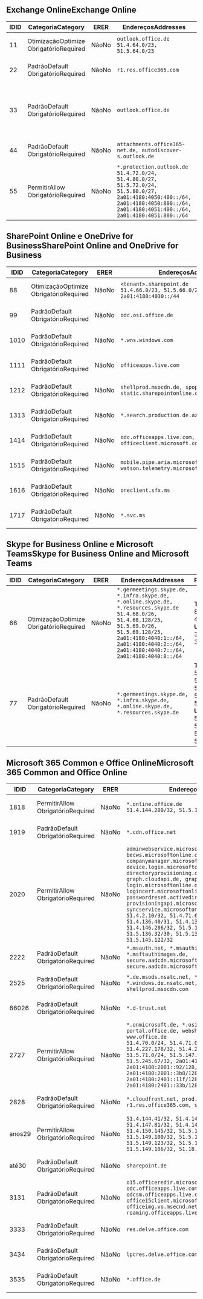 <!--THIS FILE IS AUTOMATICALLY GENERATED. MANUAL CHANGES WILL BE OVERWRITTEN.-->
<!--Please contact the Office 365 Endpoints team with any questions.-->
<!--Germany endpoints version 2020070800-->
<!--File generated 2020-08-18 12:01:01.3758-->

## <a name="exchange-online"></a><span data-ttu-id="90bf5-101">Exchange Online</span><span class="sxs-lookup"><span data-stu-id="90bf5-101">Exchange Online</span></span>

<span data-ttu-id="90bf5-102">ID</span><span class="sxs-lookup"><span data-stu-id="90bf5-102">ID</span></span> | <span data-ttu-id="90bf5-103">Categoria</span><span class="sxs-lookup"><span data-stu-id="90bf5-103">Category</span></span> | <span data-ttu-id="90bf5-104">ER</span><span class="sxs-lookup"><span data-stu-id="90bf5-104">ER</span></span> | <span data-ttu-id="90bf5-105">Endereços</span><span class="sxs-lookup"><span data-stu-id="90bf5-105">Addresses</span></span> | <span data-ttu-id="90bf5-106">Portas</span><span class="sxs-lookup"><span data-stu-id="90bf5-106">Ports</span></span>
-- | -------------------- | -- | ----------------------------------------------------------------------------------------------------------------------------------------------------------------------------------------- | -------------------------------
<span data-ttu-id="90bf5-107">1</span><span class="sxs-lookup"><span data-stu-id="90bf5-107">1</span></span> | <span data-ttu-id="90bf5-108">Otimização</span><span class="sxs-lookup"><span data-stu-id="90bf5-108">Optimize</span></span><BR><span data-ttu-id="90bf5-109">Obrigatório</span><span class="sxs-lookup"><span data-stu-id="90bf5-109">Required</span></span> | <span data-ttu-id="90bf5-110">Não</span><span class="sxs-lookup"><span data-stu-id="90bf5-110">No</span></span> | `outlook.office.de`<BR>`51.4.64.0/23, 51.5.64.0/23` | <span data-ttu-id="90bf5-111">**TCP:** 443, 80</span><span class="sxs-lookup"><span data-stu-id="90bf5-111">**TCP:** 443, 80</span></span>
<span data-ttu-id="90bf5-112">2</span><span class="sxs-lookup"><span data-stu-id="90bf5-112">2</span></span> | <span data-ttu-id="90bf5-113">Padrão</span><span class="sxs-lookup"><span data-stu-id="90bf5-113">Default</span></span><BR><span data-ttu-id="90bf5-114">Obrigatório</span><span class="sxs-lookup"><span data-stu-id="90bf5-114">Required</span></span> | <span data-ttu-id="90bf5-115">Não</span><span class="sxs-lookup"><span data-stu-id="90bf5-115">No</span></span> | `r1.res.office365.com` | <span data-ttu-id="90bf5-116">**TCP:** 443, 80</span><span class="sxs-lookup"><span data-stu-id="90bf5-116">**TCP:** 443, 80</span></span>
<span data-ttu-id="90bf5-117">3</span><span class="sxs-lookup"><span data-stu-id="90bf5-117">3</span></span> | <span data-ttu-id="90bf5-118">Padrão</span><span class="sxs-lookup"><span data-stu-id="90bf5-118">Default</span></span><BR><span data-ttu-id="90bf5-119">Obrigatório</span><span class="sxs-lookup"><span data-stu-id="90bf5-119">Required</span></span> | <span data-ttu-id="90bf5-120">Não</span><span class="sxs-lookup"><span data-stu-id="90bf5-120">No</span></span> | `outlook.office.de` | <span data-ttu-id="90bf5-121">**TCP:** 143, 25, 587, 993, 995</span><span class="sxs-lookup"><span data-stu-id="90bf5-121">**TCP:** 143, 25, 587, 993, 995</span></span>
<span data-ttu-id="90bf5-122">4</span><span class="sxs-lookup"><span data-stu-id="90bf5-122">4</span></span> | <span data-ttu-id="90bf5-123">Padrão</span><span class="sxs-lookup"><span data-stu-id="90bf5-123">Default</span></span><BR><span data-ttu-id="90bf5-124">Obrigatório</span><span class="sxs-lookup"><span data-stu-id="90bf5-124">Required</span></span> | <span data-ttu-id="90bf5-125">Não</span><span class="sxs-lookup"><span data-stu-id="90bf5-125">No</span></span> | `attachments.office365-net.de, autodiscover-s.outlook.de` | <span data-ttu-id="90bf5-126">**TCP:** 443, 80</span><span class="sxs-lookup"><span data-stu-id="90bf5-126">**TCP:** 443, 80</span></span>
<span data-ttu-id="90bf5-127">5</span><span class="sxs-lookup"><span data-stu-id="90bf5-127">5</span></span> | <span data-ttu-id="90bf5-128">Permitir</span><span class="sxs-lookup"><span data-stu-id="90bf5-128">Allow</span></span><BR><span data-ttu-id="90bf5-129">Obrigatório</span><span class="sxs-lookup"><span data-stu-id="90bf5-129">Required</span></span> | <span data-ttu-id="90bf5-130">Não</span><span class="sxs-lookup"><span data-stu-id="90bf5-130">No</span></span> | `*.protection.outlook.de`<BR>`51.4.72.0/24, 51.4.80.0/27, 51.5.72.0/24, 51.5.80.0/27, 2a01:4180:4050:400::/64, 2a01:4180:4050:800::/64, 2a01:4180:4051:400::/64, 2a01:4180:4051:800::/64` | <span data-ttu-id="90bf5-131">**TCP:** 25, 443</span><span class="sxs-lookup"><span data-stu-id="90bf5-131">**TCP:** 25, 443</span></span>

## <a name="sharepoint-online-and-onedrive-for-business"></a><span data-ttu-id="90bf5-132">SharePoint Online e OneDrive for Business</span><span class="sxs-lookup"><span data-stu-id="90bf5-132">SharePoint Online and OneDrive for Business</span></span>

<span data-ttu-id="90bf5-133">ID</span><span class="sxs-lookup"><span data-stu-id="90bf5-133">ID</span></span> | <span data-ttu-id="90bf5-134">Categoria</span><span class="sxs-lookup"><span data-stu-id="90bf5-134">Category</span></span> | <span data-ttu-id="90bf5-135">ER</span><span class="sxs-lookup"><span data-stu-id="90bf5-135">ER</span></span> | <span data-ttu-id="90bf5-136">Endereços</span><span class="sxs-lookup"><span data-stu-id="90bf5-136">Addresses</span></span> | <span data-ttu-id="90bf5-137">Portas</span><span class="sxs-lookup"><span data-stu-id="90bf5-137">Ports</span></span>
-- | -------------------- | -- | ------------------------------------------------------------------------------ | ----------------
<span data-ttu-id="90bf5-138">8</span><span class="sxs-lookup"><span data-stu-id="90bf5-138">8</span></span> | <span data-ttu-id="90bf5-139">Otimização</span><span class="sxs-lookup"><span data-stu-id="90bf5-139">Optimize</span></span><BR><span data-ttu-id="90bf5-140">Obrigatório</span><span class="sxs-lookup"><span data-stu-id="90bf5-140">Required</span></span> | <span data-ttu-id="90bf5-141">Não</span><span class="sxs-lookup"><span data-stu-id="90bf5-141">No</span></span> | `<tenant>.sharepoint.de`<BR>`51.4.66.0/23, 51.5.66.0/23, 2a01:4180:4030::/44` | <span data-ttu-id="90bf5-142">**TCP:** 443, 80</span><span class="sxs-lookup"><span data-stu-id="90bf5-142">**TCP:** 443, 80</span></span>
<span data-ttu-id="90bf5-143">9</span><span class="sxs-lookup"><span data-stu-id="90bf5-143">9</span></span> | <span data-ttu-id="90bf5-144">Padrão</span><span class="sxs-lookup"><span data-stu-id="90bf5-144">Default</span></span><BR><span data-ttu-id="90bf5-145">Obrigatório</span><span class="sxs-lookup"><span data-stu-id="90bf5-145">Required</span></span> | <span data-ttu-id="90bf5-146">Não</span><span class="sxs-lookup"><span data-stu-id="90bf5-146">No</span></span> | `odc.osi.office.de` | <span data-ttu-id="90bf5-147">**TCP:** 443, 80</span><span class="sxs-lookup"><span data-stu-id="90bf5-147">**TCP:** 443, 80</span></span>
<span data-ttu-id="90bf5-148">10</span><span class="sxs-lookup"><span data-stu-id="90bf5-148">10</span></span> | <span data-ttu-id="90bf5-149">Padrão</span><span class="sxs-lookup"><span data-stu-id="90bf5-149">Default</span></span><BR><span data-ttu-id="90bf5-150">Obrigatório</span><span class="sxs-lookup"><span data-stu-id="90bf5-150">Required</span></span> | <span data-ttu-id="90bf5-151">Não</span><span class="sxs-lookup"><span data-stu-id="90bf5-151">No</span></span> | `*.wns.windows.com` | <span data-ttu-id="90bf5-152">**TCP:** 443, 80</span><span class="sxs-lookup"><span data-stu-id="90bf5-152">**TCP:** 443, 80</span></span>
<span data-ttu-id="90bf5-153">11</span><span class="sxs-lookup"><span data-stu-id="90bf5-153">11</span></span> | <span data-ttu-id="90bf5-154">Padrão</span><span class="sxs-lookup"><span data-stu-id="90bf5-154">Default</span></span><BR><span data-ttu-id="90bf5-155">Obrigatório</span><span class="sxs-lookup"><span data-stu-id="90bf5-155">Required</span></span> | <span data-ttu-id="90bf5-156">Não</span><span class="sxs-lookup"><span data-stu-id="90bf5-156">No</span></span> | `officeapps.live.com` | <span data-ttu-id="90bf5-157">**TCP:** 443, 80</span><span class="sxs-lookup"><span data-stu-id="90bf5-157">**TCP:** 443, 80</span></span>
<span data-ttu-id="90bf5-158">12</span><span class="sxs-lookup"><span data-stu-id="90bf5-158">12</span></span> | <span data-ttu-id="90bf5-159">Padrão</span><span class="sxs-lookup"><span data-stu-id="90bf5-159">Default</span></span><BR><span data-ttu-id="90bf5-160">Obrigatório</span><span class="sxs-lookup"><span data-stu-id="90bf5-160">Required</span></span> | <span data-ttu-id="90bf5-161">Não</span><span class="sxs-lookup"><span data-stu-id="90bf5-161">No</span></span> | `shellprod.msocdn.de, spoprod-a.akamaihd.net, static.sharepointonline.com` | <span data-ttu-id="90bf5-162">**TCP:** 443, 80</span><span class="sxs-lookup"><span data-stu-id="90bf5-162">**TCP:** 443, 80</span></span>
<span data-ttu-id="90bf5-163">13</span><span class="sxs-lookup"><span data-stu-id="90bf5-163">13</span></span> | <span data-ttu-id="90bf5-164">Padrão</span><span class="sxs-lookup"><span data-stu-id="90bf5-164">Default</span></span><BR><span data-ttu-id="90bf5-165">Obrigatório</span><span class="sxs-lookup"><span data-stu-id="90bf5-165">Required</span></span> | <span data-ttu-id="90bf5-166">Não</span><span class="sxs-lookup"><span data-stu-id="90bf5-166">No</span></span> | `*.search.production.de.azuretrafficmanager.de` | <span data-ttu-id="90bf5-167">**TCP:** 443</span><span class="sxs-lookup"><span data-stu-id="90bf5-167">**TCP:** 443</span></span>
<span data-ttu-id="90bf5-168">14</span><span class="sxs-lookup"><span data-stu-id="90bf5-168">14</span></span> | <span data-ttu-id="90bf5-169">Padrão</span><span class="sxs-lookup"><span data-stu-id="90bf5-169">Default</span></span><BR><span data-ttu-id="90bf5-170">Obrigatório</span><span class="sxs-lookup"><span data-stu-id="90bf5-170">Required</span></span> | <span data-ttu-id="90bf5-171">Não</span><span class="sxs-lookup"><span data-stu-id="90bf5-171">No</span></span> | `odc.officeapps.live.com, officeclient.microsoft.com` | <span data-ttu-id="90bf5-172">**TCP:** 443, 80</span><span class="sxs-lookup"><span data-stu-id="90bf5-172">**TCP:** 443, 80</span></span>
<span data-ttu-id="90bf5-173">15</span><span class="sxs-lookup"><span data-stu-id="90bf5-173">15</span></span> | <span data-ttu-id="90bf5-174">Padrão</span><span class="sxs-lookup"><span data-stu-id="90bf5-174">Default</span></span><BR><span data-ttu-id="90bf5-175">Obrigatório</span><span class="sxs-lookup"><span data-stu-id="90bf5-175">Required</span></span> | <span data-ttu-id="90bf5-176">Não</span><span class="sxs-lookup"><span data-stu-id="90bf5-176">No</span></span> | `mobile.pipe.aria.microsoft.com, ssw.live.com, watson.telemetry.microsoft.com` | <span data-ttu-id="90bf5-177">**TCP:** 443, 80</span><span class="sxs-lookup"><span data-stu-id="90bf5-177">**TCP:** 443, 80</span></span>
<span data-ttu-id="90bf5-178">16</span><span class="sxs-lookup"><span data-stu-id="90bf5-178">16</span></span> | <span data-ttu-id="90bf5-179">Padrão</span><span class="sxs-lookup"><span data-stu-id="90bf5-179">Default</span></span><BR><span data-ttu-id="90bf5-180">Obrigatório</span><span class="sxs-lookup"><span data-stu-id="90bf5-180">Required</span></span> | <span data-ttu-id="90bf5-181">Não</span><span class="sxs-lookup"><span data-stu-id="90bf5-181">No</span></span> | `oneclient.sfx.ms` | <span data-ttu-id="90bf5-182">**TCP:** 443, 80</span><span class="sxs-lookup"><span data-stu-id="90bf5-182">**TCP:** 443, 80</span></span>
<span data-ttu-id="90bf5-183">17</span><span class="sxs-lookup"><span data-stu-id="90bf5-183">17</span></span> | <span data-ttu-id="90bf5-184">Padrão</span><span class="sxs-lookup"><span data-stu-id="90bf5-184">Default</span></span><BR><span data-ttu-id="90bf5-185">Obrigatório</span><span class="sxs-lookup"><span data-stu-id="90bf5-185">Required</span></span> | <span data-ttu-id="90bf5-186">Não</span><span class="sxs-lookup"><span data-stu-id="90bf5-186">No</span></span> | `*.svc.ms` | <span data-ttu-id="90bf5-187">**TCP:** 443, 80</span><span class="sxs-lookup"><span data-stu-id="90bf5-187">**TCP:** 443, 80</span></span>

## <a name="skype-for-business-online-and-microsoft-teams"></a><span data-ttu-id="90bf5-188">Skype for Business Online e Microsoft Teams</span><span class="sxs-lookup"><span data-stu-id="90bf5-188">Skype for Business Online and Microsoft Teams</span></span>

<span data-ttu-id="90bf5-189">ID</span><span class="sxs-lookup"><span data-stu-id="90bf5-189">ID</span></span> | <span data-ttu-id="90bf5-190">Categoria</span><span class="sxs-lookup"><span data-stu-id="90bf5-190">Category</span></span> | <span data-ttu-id="90bf5-191">ER</span><span class="sxs-lookup"><span data-stu-id="90bf5-191">ER</span></span> | <span data-ttu-id="90bf5-192">Endereços</span><span class="sxs-lookup"><span data-stu-id="90bf5-192">Addresses</span></span> | <span data-ttu-id="90bf5-193">Portas</span><span class="sxs-lookup"><span data-stu-id="90bf5-193">Ports</span></span>
-- | -------------------- | -- | ----------------------------------------------------------------------------------------------------------------------------------------------------------------------------------------------------------------------------------------------- | --------------------------------------------------
<span data-ttu-id="90bf5-194">6</span><span class="sxs-lookup"><span data-stu-id="90bf5-194">6</span></span> | <span data-ttu-id="90bf5-195">Otimização</span><span class="sxs-lookup"><span data-stu-id="90bf5-195">Optimize</span></span><BR><span data-ttu-id="90bf5-196">Obrigatório</span><span class="sxs-lookup"><span data-stu-id="90bf5-196">Required</span></span> | <span data-ttu-id="90bf5-197">Não</span><span class="sxs-lookup"><span data-stu-id="90bf5-197">No</span></span> | `*.germeetings.skype.de, *.infra.skype.de, *.online.skype.de, *.resources.skype.de`<BR>`51.4.68.0/26, 51.4.68.128/25, 51.5.69.0/26, 51.5.69.128/25, 2a01:4180:4040:1::/64, 2a01:4180:4040:2::/64, 2a01:4180:4040:7::/64, 2a01:4180:4040:8::/64` | <span data-ttu-id="90bf5-198">**TCP:** 443, 80</span><span class="sxs-lookup"><span data-stu-id="90bf5-198">**TCP:** 443, 80</span></span><BR><span data-ttu-id="90bf5-199">**UDP:** 3478</span><span class="sxs-lookup"><span data-stu-id="90bf5-199">**UDP:** 3478</span></span>
<span data-ttu-id="90bf5-200">7</span><span class="sxs-lookup"><span data-stu-id="90bf5-200">7</span></span> | <span data-ttu-id="90bf5-201">Padrão</span><span class="sxs-lookup"><span data-stu-id="90bf5-201">Default</span></span><BR><span data-ttu-id="90bf5-202">Obrigatório</span><span class="sxs-lookup"><span data-stu-id="90bf5-202">Required</span></span> | <span data-ttu-id="90bf5-203">Não</span><span class="sxs-lookup"><span data-stu-id="90bf5-203">No</span></span> | `*.germeetings.skype.de, *.infra.skype.de, *.online.skype.de, *.resources.skype.de` | <span data-ttu-id="90bf5-204">**TCP:** 5061, 50000-59999</span><span class="sxs-lookup"><span data-stu-id="90bf5-204">**TCP:** 5061, 50000-59999</span></span><BR><span data-ttu-id="90bf5-205">**UDP:** 50000-59999</span><span class="sxs-lookup"><span data-stu-id="90bf5-205">**UDP:** 50000-59999</span></span>

## <a name="microsoft-365-common-and-office-online"></a><span data-ttu-id="90bf5-206">Microsoft 365 Common e Office Online</span><span class="sxs-lookup"><span data-stu-id="90bf5-206">Microsoft 365 Common and Office Online</span></span>

<span data-ttu-id="90bf5-207">ID</span><span class="sxs-lookup"><span data-stu-id="90bf5-207">ID</span></span> | <span data-ttu-id="90bf5-208">Categoria</span><span class="sxs-lookup"><span data-stu-id="90bf5-208">Category</span></span> | <span data-ttu-id="90bf5-209">ER</span><span class="sxs-lookup"><span data-stu-id="90bf5-209">ER</span></span> | <span data-ttu-id="90bf5-210">Endereços</span><span class="sxs-lookup"><span data-stu-id="90bf5-210">Addresses</span></span> | <span data-ttu-id="90bf5-211">Portas</span><span class="sxs-lookup"><span data-stu-id="90bf5-211">Ports</span></span>
-- | ------------------- | -- | -------------------------------------------------------------------------------------------------------------------------------------------------------------------------------------------------------------------------------------------------------------------------------------------------------------------------------------------------------------------------------------------------------------------------------------------------------------------------------------------------------------------------------------------------------------------------------------------------------------------------- | ----------------
<span data-ttu-id="90bf5-212">18</span><span class="sxs-lookup"><span data-stu-id="90bf5-212">18</span></span> | <span data-ttu-id="90bf5-213">Permitir</span><span class="sxs-lookup"><span data-stu-id="90bf5-213">Allow</span></span><BR><span data-ttu-id="90bf5-214">Obrigatório</span><span class="sxs-lookup"><span data-stu-id="90bf5-214">Required</span></span> | <span data-ttu-id="90bf5-215">Não</span><span class="sxs-lookup"><span data-stu-id="90bf5-215">No</span></span> | `*.online.office.de`<BR>`51.4.144.200/32, 51.5.149.3/32, 51.18.16.0/23` | <span data-ttu-id="90bf5-216">**TCP:** 443</span><span class="sxs-lookup"><span data-stu-id="90bf5-216">**TCP:** 443</span></span>
<span data-ttu-id="90bf5-217">19</span><span class="sxs-lookup"><span data-stu-id="90bf5-217">19</span></span> | <span data-ttu-id="90bf5-218">Padrão</span><span class="sxs-lookup"><span data-stu-id="90bf5-218">Default</span></span><BR><span data-ttu-id="90bf5-219">Obrigatório</span><span class="sxs-lookup"><span data-stu-id="90bf5-219">Required</span></span> | <span data-ttu-id="90bf5-220">Não</span><span class="sxs-lookup"><span data-stu-id="90bf5-220">No</span></span> | `*.cdn.office.net` | <span data-ttu-id="90bf5-221">**TCP:** 443</span><span class="sxs-lookup"><span data-stu-id="90bf5-221">**TCP:** 443</span></span>
<span data-ttu-id="90bf5-222">20</span><span class="sxs-lookup"><span data-stu-id="90bf5-222">20</span></span> | <span data-ttu-id="90bf5-223">Permitir</span><span class="sxs-lookup"><span data-stu-id="90bf5-223">Allow</span></span><BR><span data-ttu-id="90bf5-224">Obrigatório</span><span class="sxs-lookup"><span data-stu-id="90bf5-224">Required</span></span> | <span data-ttu-id="90bf5-225">Não</span><span class="sxs-lookup"><span data-stu-id="90bf5-225">No</span></span> | `adminwebservice.microsoftonline.de, becws.microsoftonline.de, companymanager.microsoftonline.de, device.login.microsoftonline.de, directoryprovisioning.cloudapi.de, graph.cloudapi.de, graph.microsoft.de, login.microsoftonline.de, logincert.microsoftonline.de, pas.cloudapi.de, passwordreset.activedirectory.microsoftazure.de, provisioningapi.microsoftonline.de, syncservice.microsoftonline.de`<BR>`51.4.2.10/32, 51.4.71.61/32, 51.4.136.38/31, 51.4.136.40/31, 51.4.136.42/32, 51.4.146.38/32, 51.4.146.206/32, 51.5.16.7/32, 51.5.71.22/32, 51.5.136.32/30, 51.5.136.36/32, 51.5.145.29/32, 51.5.145.122/32` | <span data-ttu-id="90bf5-226">**TCP:** 443, 80</span><span class="sxs-lookup"><span data-stu-id="90bf5-226">**TCP:** 443, 80</span></span>
<span data-ttu-id="90bf5-227">22</span><span class="sxs-lookup"><span data-stu-id="90bf5-227">22</span></span> | <span data-ttu-id="90bf5-228">Padrão</span><span class="sxs-lookup"><span data-stu-id="90bf5-228">Default</span></span><BR><span data-ttu-id="90bf5-229">Obrigatório</span><span class="sxs-lookup"><span data-stu-id="90bf5-229">Required</span></span> | <span data-ttu-id="90bf5-230">Não</span><span class="sxs-lookup"><span data-stu-id="90bf5-230">No</span></span> | `*.msauth.net, *.msauthimages.de, *.msftauth.net, *.msftauthimages.de, secure.aadcdn.microsoftonline-p.com, secure.aadcdn.microsoftonline-p.de` | <span data-ttu-id="90bf5-231">**TCP:** 443, 80</span><span class="sxs-lookup"><span data-stu-id="90bf5-231">**TCP:** 443, 80</span></span>
<span data-ttu-id="90bf5-232">25</span><span class="sxs-lookup"><span data-stu-id="90bf5-232">25</span></span> | <span data-ttu-id="90bf5-233">Padrão</span><span class="sxs-lookup"><span data-stu-id="90bf5-233">Default</span></span><BR><span data-ttu-id="90bf5-234">Obrigatório</span><span class="sxs-lookup"><span data-stu-id="90bf5-234">Required</span></span> | <span data-ttu-id="90bf5-235">Não</span><span class="sxs-lookup"><span data-stu-id="90bf5-235">No</span></span> | `*.de.msods.nsatc.net, *.office.de.akadns.net, *.windows.de.nsatc.net, officehome.msocdn.de, shellprod.msocdn.com` | <span data-ttu-id="90bf5-236">**TCP:** 443, 80</span><span class="sxs-lookup"><span data-stu-id="90bf5-236">**TCP:** 443, 80</span></span>
<span data-ttu-id="90bf5-237">660</span><span class="sxs-lookup"><span data-stu-id="90bf5-237">26</span></span> | <span data-ttu-id="90bf5-238">Padrão</span><span class="sxs-lookup"><span data-stu-id="90bf5-238">Default</span></span><BR><span data-ttu-id="90bf5-239">Obrigatório</span><span class="sxs-lookup"><span data-stu-id="90bf5-239">Required</span></span> | <span data-ttu-id="90bf5-240">Não</span><span class="sxs-lookup"><span data-stu-id="90bf5-240">No</span></span> | `*.d-trust.net` | <span data-ttu-id="90bf5-241">**TCP:** 443, 80</span><span class="sxs-lookup"><span data-stu-id="90bf5-241">**TCP:** 443, 80</span></span>
<span data-ttu-id="90bf5-242">27</span><span class="sxs-lookup"><span data-stu-id="90bf5-242">27</span></span> | <span data-ttu-id="90bf5-243">Permitir</span><span class="sxs-lookup"><span data-stu-id="90bf5-243">Allow</span></span><BR><span data-ttu-id="90bf5-244">Obrigatório</span><span class="sxs-lookup"><span data-stu-id="90bf5-244">Required</span></span> | <span data-ttu-id="90bf5-245">Não</span><span class="sxs-lookup"><span data-stu-id="90bf5-245">No</span></span> | `*.onmicrosoft.de, *.osi.office.de, office.de, portal.office.de, webshell.suite.office.de, www.office.de`<BR>`51.4.70.0/24, 51.4.71.0/24, 51.4.226.115/32, 51.4.227.178/32, 51.4.230.178/32, 51.5.70.0/24, 51.5.71.0/24, 51.5.147.48/32, 51.5.242.163/32, 51.5.245.67/32, 2a01:4180:2001::2/128, 2a01:4180:2001::92/128, 2a01:4180:2001::234/128, 2a01:4180:2001::3b8/128, 2a01:4180:2401::5/128, 2a01:4180:2401::11f/128, 2a01:4180:2401::33b/128, 2a01:4180:2401::55b/128` | <span data-ttu-id="90bf5-246">**TCP:** 443, 80</span><span class="sxs-lookup"><span data-stu-id="90bf5-246">**TCP:** 443, 80</span></span>
<span data-ttu-id="90bf5-247">28</span><span class="sxs-lookup"><span data-stu-id="90bf5-247">28</span></span> | <span data-ttu-id="90bf5-248">Padrão</span><span class="sxs-lookup"><span data-stu-id="90bf5-248">Default</span></span><BR><span data-ttu-id="90bf5-249">Obrigatório</span><span class="sxs-lookup"><span data-stu-id="90bf5-249">Required</span></span> | <span data-ttu-id="90bf5-250">Não</span><span class="sxs-lookup"><span data-stu-id="90bf5-250">No</span></span> | `*.cloudfront.net, prod.msocdn.de, r1.res.office365.com, shellprod.msocdn.de` | <span data-ttu-id="90bf5-251">**TCP:** 443, 80</span><span class="sxs-lookup"><span data-stu-id="90bf5-251">**TCP:** 443, 80</span></span>
<span data-ttu-id="90bf5-252">anos</span><span class="sxs-lookup"><span data-stu-id="90bf5-252">29</span></span> | <span data-ttu-id="90bf5-253">Permitir</span><span class="sxs-lookup"><span data-stu-id="90bf5-253">Allow</span></span><BR><span data-ttu-id="90bf5-254">Obrigatório</span><span class="sxs-lookup"><span data-stu-id="90bf5-254">Required</span></span> | <span data-ttu-id="90bf5-255">Não</span><span class="sxs-lookup"><span data-stu-id="90bf5-255">No</span></span> | `51.4.144.41/32, 51.4.144.174/32, 51.4.145.38/32, 51.4.147.81/32, 51.4.147.233/32, 51.4.148.12/32, 51.4.150.145/32, 51.5.147.242/32, 51.5.149.100/32, 51.5.149.119/32, 51.5.149.123/32, 51.5.149.180/32, 51.5.149.186/32, 51.18.0.0/21` | <span data-ttu-id="90bf5-256">**TCP:** 443, 80</span><span class="sxs-lookup"><span data-stu-id="90bf5-256">**TCP:** 443, 80</span></span>
<span data-ttu-id="90bf5-257">até</span><span class="sxs-lookup"><span data-stu-id="90bf5-257">30</span></span> | <span data-ttu-id="90bf5-258">Padrão</span><span class="sxs-lookup"><span data-stu-id="90bf5-258">Default</span></span><BR><span data-ttu-id="90bf5-259">Obrigatório</span><span class="sxs-lookup"><span data-stu-id="90bf5-259">Required</span></span> | <span data-ttu-id="90bf5-260">Não</span><span class="sxs-lookup"><span data-stu-id="90bf5-260">No</span></span> | `sharepoint.de` | <span data-ttu-id="90bf5-261">**TCP:** 443, 80</span><span class="sxs-lookup"><span data-stu-id="90bf5-261">**TCP:** 443, 80</span></span>
<span data-ttu-id="90bf5-262">31</span><span class="sxs-lookup"><span data-stu-id="90bf5-262">31</span></span> | <span data-ttu-id="90bf5-263">Padrão</span><span class="sxs-lookup"><span data-stu-id="90bf5-263">Default</span></span><BR><span data-ttu-id="90bf5-264">Obrigatório</span><span class="sxs-lookup"><span data-stu-id="90bf5-264">Required</span></span> | <span data-ttu-id="90bf5-265">Não</span><span class="sxs-lookup"><span data-stu-id="90bf5-265">No</span></span> | `o15.officeredir.microsoft.com, odc.officeapps.live.com, odcsm.officeapps.live.com, office.microsoft.com, office15client.microsoft.com, officeimg.vo.msecnd.net, roaming.officeapps.live.com` | <span data-ttu-id="90bf5-266">**TCP:** 443, 80</span><span class="sxs-lookup"><span data-stu-id="90bf5-266">**TCP:** 443, 80</span></span>
<span data-ttu-id="90bf5-267">33</span><span class="sxs-lookup"><span data-stu-id="90bf5-267">33</span></span> | <span data-ttu-id="90bf5-268">Padrão</span><span class="sxs-lookup"><span data-stu-id="90bf5-268">Default</span></span><BR><span data-ttu-id="90bf5-269">Obrigatório</span><span class="sxs-lookup"><span data-stu-id="90bf5-269">Required</span></span> | <span data-ttu-id="90bf5-270">Não</span><span class="sxs-lookup"><span data-stu-id="90bf5-270">No</span></span> | `res.delve.office.com` | <span data-ttu-id="90bf5-271">**TCP:** 443</span><span class="sxs-lookup"><span data-stu-id="90bf5-271">**TCP:** 443</span></span>
<span data-ttu-id="90bf5-272">34</span><span class="sxs-lookup"><span data-stu-id="90bf5-272">34</span></span> | <span data-ttu-id="90bf5-273">Padrão</span><span class="sxs-lookup"><span data-stu-id="90bf5-273">Default</span></span><BR><span data-ttu-id="90bf5-274">Obrigatório</span><span class="sxs-lookup"><span data-stu-id="90bf5-274">Required</span></span> | <span data-ttu-id="90bf5-275">Não</span><span class="sxs-lookup"><span data-stu-id="90bf5-275">No</span></span> | `lpcres.delve.office.com` | <span data-ttu-id="90bf5-276">**TCP:** 443</span><span class="sxs-lookup"><span data-stu-id="90bf5-276">**TCP:** 443</span></span>
<span data-ttu-id="90bf5-277">35</span><span class="sxs-lookup"><span data-stu-id="90bf5-277">35</span></span> | <span data-ttu-id="90bf5-278">Padrão</span><span class="sxs-lookup"><span data-stu-id="90bf5-278">Default</span></span><BR><span data-ttu-id="90bf5-279">Obrigatório</span><span class="sxs-lookup"><span data-stu-id="90bf5-279">Required</span></span> | <span data-ttu-id="90bf5-280">Não</span><span class="sxs-lookup"><span data-stu-id="90bf5-280">No</span></span> | `*.office.de` | <span data-ttu-id="90bf5-281">**TCP:** 443, 80</span><span class="sxs-lookup"><span data-stu-id="90bf5-281">**TCP:** 443, 80</span></span>
